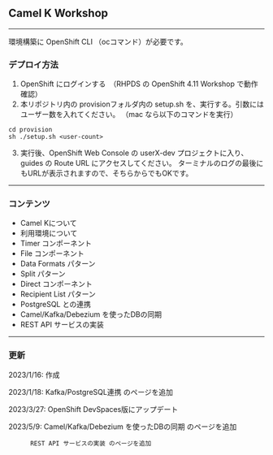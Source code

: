 ## Camel K Workshop 

---

環境構築に OpenShift CLI （ocコマンド）が必要です。

### デプロイ方法

1. OpenShift にログインする　（RHPDS の OpenShift 4.11 Workshop で動作確認）
2. 本リポジトリ内の provisionフォルダ内の setup.sh を、実行する。引数にはユーザー数を入れてください。
   （mac なら以下のコマンドを実行）

```
cd provision
sh ./setup.sh <user-count>
```

3. 実行後、OpenShift Web Console の userX-dev プロジェクトに入り、guides の Route URL にアクセスしてください。
   ターミナルのログの最後にもURLが表示されますので、そちらからでもOKです。

---

### コンテンツ

* Camel Kについて
* 利用環境について
* Timer コンポーネント
* File コンポーネント
* Data Formats パターン
* Split パターン
* Direct コンポーネント
* Recipient List パターン
* PostgreSQL との連携
* Camel/Kafka/Debezium を使ったDBの同期
* REST API サービスの実装

---

### 更新

2023/1/16: 作成

2023/1/18: Kafka/PostgreSQL連携 のページを追加

2023/3/27: OpenShift DevSpaces版にアップデート

2023/5/9: Camel/Kafka/Debezium を使ったDBの同期 のページを追加
          
          REST API サービスの実装 のページを追加
